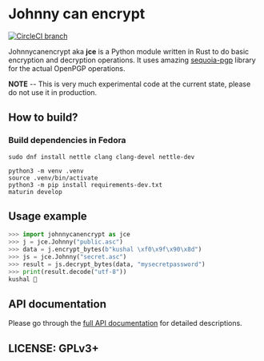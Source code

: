 # Johnny can encrypt

[![CircleCI branch](https://img.shields.io/circleci/project/github/kushaldas/johnnycanencrypt/master.svg)](https://circleci.com/gh/kushaldas/workflows/johnnycanencrypt/tree/master)

Johnnycanencrypt aka **jce** is a Python module written in Rust to do basic encryption and decryption operations.
It uses amazing [sequoia-pgp](https://sequoia-pgp.org/) library for the actual OpenPGP operations.

**NOTE** -- This is very much experimental code at the current state, please do not use it in production.

## How to build?

### Build dependencies in Fedora

```
sudo dnf install nettle clang clang-devel nettle-dev
```


```
python3 -m venv .venv
source .venv/bin/activate
python3 -m pip install requirements-dev.txt
maturin develop
```

## Usage example

```Python
>>> import johnnycanencrypt as jce
>>> j = jce.Johnny("public.asc")
>>> data = j.encrypt_bytes(b"kushal \xf0\x9f\x90\x8d")
>>> js = jce.Johnny("secret.asc")
>>> result = js.decrypt_bytes(data, "mysecretpassword")
>>> print(result.decode("utf-8"))
kushal 🐍

```

## API documentation

Please go through the [full API documentation](https://johnnycanencrypt.readthedocs.io/en/latest/) for detailed descriptions.

## LICENSE: GPLv3+
